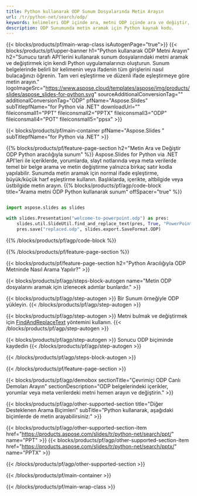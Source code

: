 ```yaml
---
title: Python kullanarak ODP Sunum Dosyalarında Metin Arayın
url: /tr/python-net/search/odp/
keywords: kelimeleri ODP içinde ara, metni ODP içinde ara ve değiştir, metin ara ODP Sunum
description: ODP Sunumunda metin aramak için Python kaynak kodu.
---
```


{{< blocks/products/pf/main-wrap-class isAutogenPage="true">}}
{{< blocks/products/pf/upper-banner h1="Python kullanarak ODP Metni Arayın" h2="Sunucu tarafı API'lerini kullanarak sunum dosyalarındaki metni aramak ve değiştirmek için kendi Python uygulamalarınızı oluşturun. Sunum belgelerinde belirli bir kelimenin veya ifadenin tüm girişlerini nasıl bulacağınızı öğrenin. Tam veri eşleştirme ve düzenli ifade eşleştirmeye göre metin arayın." logoImageSrc="https://www.aspose.cloud/templates/aspose/img/products/slides/aspose_slides-for-python.svg" sourceAdditionalConversionTag="" additionalConversionTag="ODP" pfName="Aspose.Slides" subTitlepfName="for Python via .NET" downloadUrl="" fileiconsmall1="PPT" fileiconsmall2="PPTX" fileiconsmall3="ODP" fileiconsmall4="POT" fileiconsmall5="ppsx" >}}

{{< blocks/products/pf/main-container pfName="Aspose.Slides " subTitlepfName="for Python via .NET" >}}

{{% blocks/products/pf/feature-page-section  h2="Metin Ara ve Değiştir ODP Python aracılığıyla sunum" %}}
Aspose.Slides for Python via .NET API'leri ile içeriklerde, yorumlarda, slayt notlarında veya meta verilerde temel bir belge arama ve metin değiştirme yalnızca birkaç satır kodla yapılabilir. Sunumda metin aramak için normal ifade eşleştirme, büyük/küçük harf eşleştirme kullanın. Başlıklarda, içerikte, altbilgide veya üstbilgide metin arayın.
{{% blocks/products/pf/agp/code-block title="Arama metni ODP Python kullanarak sunum" offSpacer="true" %}}

```py

import aspose.slides as slides

with slides.Presentation("welcome-to-powerpoint.odp") as pres:
    slides.util.SlideUtil.find_and_replace_text(pres, True, "PowerPoint", "Aspose.Slides", None)
    pres.save("replaced.odp", slides.export.SaveFormat.ODP)
```

{{% /blocks/products/pf/agp/code-block %}}

{{% /blocks/products/pf/feature-page-section %}}

{{< blocks/products/pf/feature-page-section  h2="Python Aracılığıyla ODP Metninde Nasıl Arama Yapılır?" >}}

{{< blocks/products/pf/agp/steps-block-autogen name="Metin ODP dosyalarını aramak için izlenecek adımlar bunlardır." >}}

{{< blocks/products/pf/agp/step-autogen >}}
Bir Sunum örneğiyle ODP yükleyin.
{{< /blocks/products/pf/agp/step-autogen >}}

{{< blocks/products/pf/agp/step-autogen >}}
Metni bulmak ve değiştirmek için [FindAndReplaceText](https://reference.aspose.com/slides/python-net/aspose.slides.util/slideutil/) yöntemini kullanın.
{{< /blocks/products/pf/agp/step-autogen >}}

{{< blocks/products/pf/agp/step-autogen >}}
Sonucu ODP biçiminde kaydedin
{{< /blocks/products/pf/agp/step-autogen >}}

{{< /blocks/products/pf/agp/steps-block-autogen >}}

{{< /blocks/products/pf/feature-page-section >}}

{{< blocks/products/pf/agp/demobox sectionTitle="Çevrimiçi ODP Canlı Demoları Arayın" sectionDescription="ODP belgelerindeki içerikler, yorumlar veya meta verilerdeki metni hemen arayın ve değiştirin." >}}

{{< blocks/products/pf/agp/other-supported-section title="Diğer Desteklenen Arama Biçimleri" subTitle="Python kullanarak, aşağıdaki biçimlerde de metin arayabilirsiniz:" >}}

{{< blocks/products/pf/agp/other-supported-section-item href="https://products.aspose.com/slides/tr/python-net/search/ppt/" name="PPT" >}}
{{< blocks/products/pf/agp/other-supported-section-item href="https://products.aspose.com/slides/tr/python-net/search/pptx/" name="PPTX" >}}


{{< /blocks/products/pf/agp/other-supported-section >}}

{{< /blocks/products/pf/main-container >}}
    
{{< /blocks/products/pf/main-wrap-class >}}